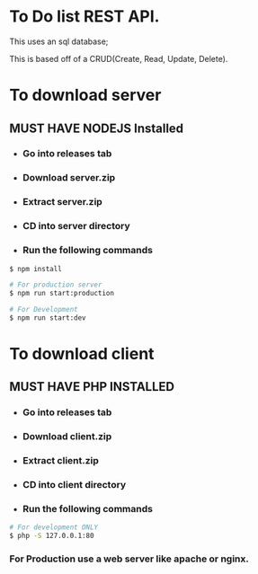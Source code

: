 # To Do list REST API.

This uses an sql database;

This is based off of a CRUD(Create, Read, Update, Delete).

# To download server
## MUST HAVE NODEJS Installed
* ### Go into releases tab
* ### Download server.zip
* ### Extract server.zip
* ### CD into server directory
* ### Run the following commands

```bash
$ npm install

# For production server
$ npm run start:production

# For Development
$ npm run start:dev
```

# To download client
## MUST HAVE PHP INSTALLED
* ### Go into releases tab
* ### Download client.zip
* ### Extract client.zip
* ### CD into client directory
* ### Run the following commands

```bash
# For development ONLY
$ php -S 127.0.0.1:80
```

### For Production use a web server like apache or nginx.